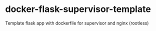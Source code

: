 # docker-flask-supervisor-template
Template flask app with dockerfile for supervisor and nginx (rootless)
